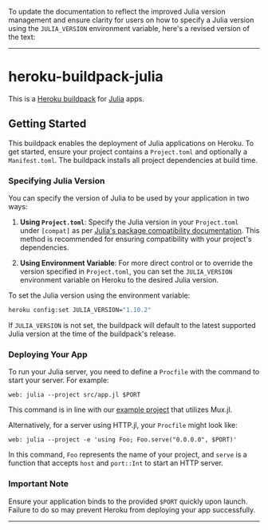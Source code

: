 To update the documentation to reflect the improved Julia version management and ensure clarity for users on how to specify a Julia version using the `JULIA_VERSION` environment variable, here's a revised version of the text:

---

# heroku-buildpack-julia

This is a [Heroku buildpack](https://devcenter.heroku.com/articles/buildpacks) for [Julia](http://julialang.org) apps.

## Getting Started

This buildpack enables the deployment of Julia applications on Heroku. To get started, ensure your project contains a `Project.toml` and optionally a `Manifest.toml`. The buildpack installs all project dependencies at build time.

### Specifying Julia Version

You can specify the version of Julia to be used by your application in two ways:

1. **Using `Project.toml`**: Specify the Julia version in your `Project.toml` under `[compat]` as per [Julia's package compatibility documentation](https://julialang.github.io/Pkg.jl/v1/compatibility). This method is recommended for ensuring compatibility with your project's dependencies.

2. **Using Environment Variable**: For more direct control or to override the version specified in `Project.toml`, you can set the `JULIA_VERSION` environment variable on Heroku to the desired Julia version.

To set the Julia version using the environment variable:
```bash
heroku config:set JULIA_VERSION="1.10.2"
```

If `JULIA_VERSION` is not set, the buildpack will default to the latest supported Julia version at the time of the buildpack's release.

### Deploying Your App

To run your Julia server, you need to define a `Procfile` with the command to start your server. For example:
```plaintext
web: julia --project src/app.jl $PORT
```
This command is in line with our [example project](https://github.com/Optomatica/heroku-julia-sample) that utilizes Mux.jl.

Alternatively, for a server using HTTP.jl, your `Procfile` might look like:
```plaintext
web: julia --project -e 'using Foo; Foo.serve("0.0.0.0", $PORT)'
```
In this command, `Foo` represents the name of your project, and `serve` is a function that accepts `host` and `port::Int` to start an HTTP server.

### Important Note
Ensure your application binds to the provided `$PORT` quickly upon launch. Failure to do so may prevent Heroku from deploying your app successfully.

---
